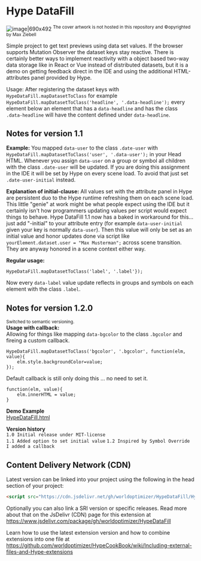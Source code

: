 # Hype DataFill

![image|690x492](https://playground.maxziebell.de/Hype/DataFill/HypeDataFill.jpg)
<sup>The cover artwork is not hosted in this repository and &copy;opyrighted by Max Ziebell</sup>

Simple project to get text previews using data set values. If the browser supports Mutation Observer the dataset keys stay reactive. There is certainly better ways to implement reactivity with a object based two-way data storage like in React or Vue instead of distributed datasets, but it is a demo on getting feedback direct in the IDE and using the additional HTML-attributes panel provided by Hype.

Usage: After registering the dataset keys with `HypeDataFill.mapDatasetToClass` for example `HypeDataFill.mapDatasetToClass('headline', '.data-headline');` every element below an element that has a `data-headline` and has the class `.data-headline` will have the content defined under `data-headline`.


Notes for version 1.1
---

**Example:** You mapped `data-user` to the class `.date-user` with `HypeDataFill.mapDatasetToClass('user', '.data-user');` in your Head HTML. Whenever you assign `data-user` on a group or symbol all children with the class `.date-user` will be updated. If you are doing this assignment in the IDE it will be set by Hype on every scene load. To avoid that just set `.date-user-initial` instead.

**Explanation of initial-clause:** All values set with the attribute panel in Hype are persistent duo to the Hype runtime refreshing them on each scene load.  This little "genie" at work might be what people expect using the IDE but it certainly isn't how programmers updating values per script would expect things to behave. Hype DataFill 1.1 now has a baked in workaround for this… just add "-initial" to your attribute entry (for example `data-user-initial` given your key is normally `data-user`). Then this value will only be set as an initial value and honor updates done via script like `yourElement.dataset.user = "Max Musterman";` across scene transition. They are anyway honored in a scene context either way.

**Regular usage:**
```
HypeDataFill.mapDatasetToClass('label', '.label'});
```
Now every `data-label` value update reflects in groups and symbols on each element with the class `.label`.

Notes for version 1.2.0
---
<sup>Switched to semantic versioning.</sup>  
**Usage with callback:**  
Allowing for things like mapping `data-bgcolor` to the class `.bgcolor` and fireing a custom callback.

``` 
HypeDataFill.mapDatasetToClass('bgcolor', '.bgcolor', function(elm, value){
	elm.style.backgroundColor=value;
});

```

Default callback is still only doing this … no need to set it.

```
function(elm, value){
	elm.innerHTML = value;
}
```

**Demo Example**\
[HypeDataFill.html ](https://playground.maxziebell.de/Hype/DataFill/HypeDataFill.html)

**Version history**\
`1.0 Initial release under MIT-license`\
`1.1 Added option to set initial value`
`1.2 Inspired by Symbol Override I added a callback`

Content Delivery Network (CDN)
--
Latest version can be linked into your project using the following in the head section of your project:
```html
<script src="https://cdn.jsdelivr.net/gh/worldoptimizer/HypeDataFill/HypeDataFill.min.js"></script>
```

Optionally you can also link a SRI version or specific releases. 
Read more about that on the JsDelivr (CDN) page for this extension at https://www.jsdelivr.com/package/gh/worldoptimizer/HypeDataFill

Learn how to use the latest extension version and how to combine extensions into one file at
https://github.com/worldoptimizer/HypeCookBook/wiki/Including-external-files-and-Hype-extensions
